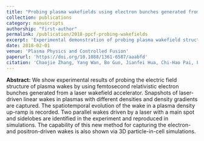 ```yaml
---
title: "Probing plasma wakefields using electron bunches generated from a laser wakefield accelerator"
collection: publications
category: manuscripts
authorship: "first-author"
permalink: /publication/2018-ppcf-probing-wakefields
excerpt: 'Experimental demonstration of probing plasma wakefield structures using femtosecond relativistic electron bunches from laser wakefield accelerators, capturing wake evolution in density gradients and parallel wake structures.'
date: 2018-02-01
venue: 'Plasma Physics and Controlled Fusion'
paperurl: 'https://doi.org/10.1088/1361-6587/aaabfd'
citation: 'Chaojie Zhang, Yang Wan, Bo Guo, Jianfei Hua, Chi-Hao Pai, Fei Li, Jie Zhang, Yue Ma, Yipeng Wu, Xinlu Xu, Warren B. Mori, Hsu-Hsin Chu, Jyhpyng Wang, Wei Lu, Chan Joshi, "Probing plasma wakefields using electron bunches generated from a laser wakefield accelerator," <i>Plasma Phys. Control. Fusion</i> 60, 034011 (2018).'
---
```


**Abstract:** We show experimental results of probing the electric field structure of plasma wakes by using femtosecond relativistic electron bunches generated from a laser wakefield accelerator. Snapshots of laser-driven linear wakes in plasmas with different densities and density gradients are captured. The spatiotemporal evolution of the wake in a plasma density up-ramp is recorded. Two parallel wakes driven by a laser with a main spot and sidelobes are identified in the experiment and reproduced in simulations. The capability of this new method for capturing the electron-and positron-driven wakes is also shown via 3D particle-in-cell simulations.
